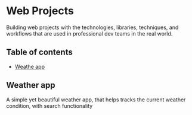 # Web Projects
Building web projects with the technologies, libraries, techniques, and workflows that are used in professional dev teams in the real world.

## Table of contents 
* [Weathe app](#weather-app)

## Weather app
A simple yet beautiful weather app, that helps tracks the current weather condition, with search functionality